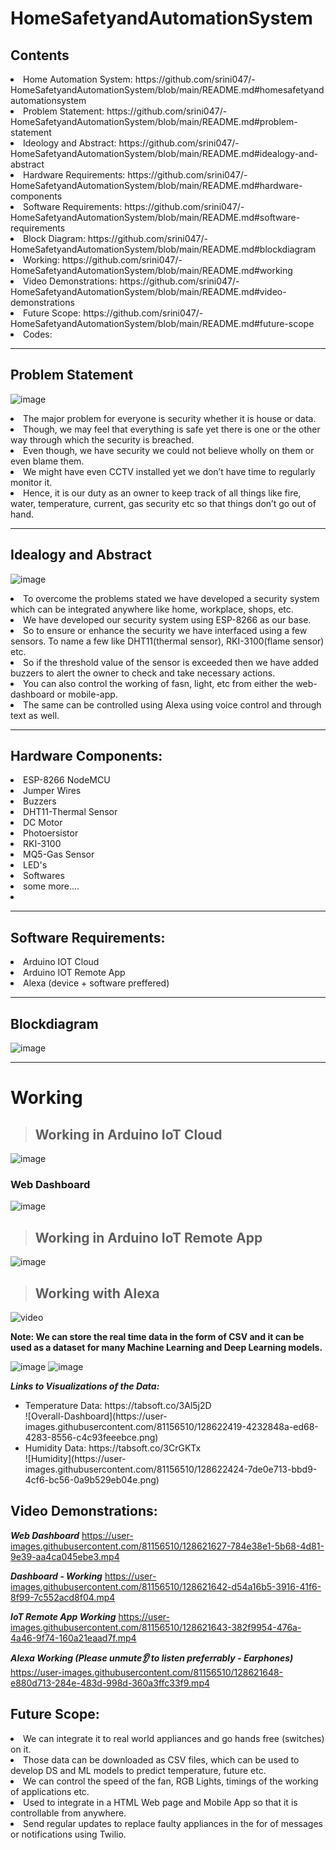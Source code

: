 # HomeSafetyandAutomationSystem

## Contents

<li>Home Automation System: https://github.com/srini047/-HomeSafetyandAutomationSystem/blob/main/README.md#homesafetyandautomationsystem</li>
<li>Problem Statement: https://github.com/srini047/-HomeSafetyandAutomationSystem/blob/main/README.md#problem-statement</li>
<li>Ideology and Abstract: https://github.com/srini047/-HomeSafetyandAutomationSystem/blob/main/README.md#idealogy-and-abstract</li>
<li>Hardware Requirements: https://github.com/srini047/-HomeSafetyandAutomationSystem/blob/main/README.md#hardware-components</li>
<li>Software Requirements: https://github.com/srini047/-HomeSafetyandAutomationSystem/blob/main/README.md#software-requirements</li>
<li>Block Diagram: https://github.com/srini047/-HomeSafetyandAutomationSystem/blob/main/README.md#blockdiagram</li>
<li>Working: https://github.com/srini047/-HomeSafetyandAutomationSystem/blob/main/README.md#working</li>
<li>Video Demonstrations: https://github.com/srini047/-HomeSafetyandAutomationSystem/blob/main/README.md#video-demonstrations</li>
<li>Future Scope: https://github.com/srini047/-HomeSafetyandAutomationSystem/blob/main/README.md#future-scope</li>
<li>Codes: </li>

<hr></hr>

## Problem Statement

![image](https://user-images.githubusercontent.com/81156510/128620075-db235835-6425-4778-aa16-24a50dadc2c5.png)
<li>The major problem for everyone is security whether it is house or data.</li>
<li>Though, we may feel that everything is safe yet there is one or the other way through which the security is breached.</li>
<li>Even though, we have security we could not believe wholly on them or even blame them.</li>
<li>We might have even CCTV installed yet we don’t have time to regularly monitor it.</li>
<li>Hence, it is our duty as an owner to keep track of all things like fire, water, temperature, current, gas security etc so that things don’t go out of hand.</li>
<hr></hr>

## Idealogy and Abstract

![image](https://user-images.githubusercontent.com/81156510/128620082-0db693e5-5bc9-4c64-b1de-e321c3ee0ea5.png)
<li>To overcome the problems stated we have developed a security system which can be integrated anywhere like home, workplace, shops, etc.</li>
<li>We have developed our security system using ESP-8266 as our base.</li>
<li>So to ensure or enhance the security we have interfaced using a few sensors. To name a few like DHT11(thermal sensor), RKI-3100(flame sensor) etc.</li>
<li>So if the threshold value of the sensor is exceeded then we have added buzzers to alert the owner to check and take necessary actions.</li>
<li>You can also control the working of fasn, light, etc from either the web-dashboard or mobile-app.</li>
<li>The same can be controlled using Alexa using voice control and through text as well.</li>
<hr></hr>

## Hardware Components:
<li>ESP-8266 NodeMCU</li>
<li>Jumper Wires</li>
<li>Buzzers</li>
<li>DHT11-Thermal Sensor</li>
<li>DC Motor</li>
<li>Photoersistor</li>
<li>RKI-3100</li>
<li>MQ5-Gas Sensor</li>
<li>LED's</li>
<li>Softwares</li>
<li>some more....<li>
<hr></hr>

## Software Requirements:
<li>Arduino IOT Cloud</li>
<li>Arduino IOT Remote App</li>
<li>Alexa (device + software preffered)</li>
<hr></hr>


## Blockdiagram
![image](https://user-images.githubusercontent.com/81156510/128621367-2757ea3f-ab31-4573-b2ed-65d1fef67a6b.png)
<hr></hr>

# Working

>## Working in Arduino IoT Cloud
![image](https://user-images.githubusercontent.com/81156510/128621404-d642bc21-e2c0-4016-98a0-a01df2e6ec29.png)
### Web Dashboard
![image](https://user-images.githubusercontent.com/81156510/128621504-455a2435-8140-484c-a46e-01fffaad51bd.png)

>## Working in Arduino IoT Remote App
![image](https://user-images.githubusercontent.com/81156510/128621449-25d9417a-6545-45f9-84a2-eb55aa3c08b6.png)

>## Working with Alexa
![video](https://user-images.githubusercontent.com/81156510/128621533-9dab3441-45c4-4cee-98dd-5f7c7f729d86.png)

**Note: We can store the real time data in the form of CSV and it can be used as a dataset for many Machine Learning and Deep Learning models.**

![image](https://user-images.githubusercontent.com/81156510/128621769-02851264-5afa-4ce7-8d24-2ab699544aa2.png)
![image](https://user-images.githubusercontent.com/81156510/128621771-c5308b47-f46d-4ce8-9f0e-c939255b8078.png)

***Links to Visualizations of the Data:***
<ul>
  <li>Temperature Data: https://tabsoft.co/3Al5j2D</li>
  ![Overall-Dashboard](https://user-images.githubusercontent.com/81156510/128622419-4232848a-ed68-4283-8556-c4c93feeebce.png)
  
  <li>Humidity Data: https://tabsoft.co/3CrGKTx</li>
  ![Humidity](https://user-images.githubusercontent.com/81156510/128622424-7de0e713-bbd9-4cf6-bc56-0a9b529eb04e.png)

</ul>

## Video Demonstrations:

***Web Dashboard***
https://user-images.githubusercontent.com/81156510/128621627-784e38e1-5b68-4d81-9e39-aa4ca045ebe3.mp4


***Dashboard - Working***
https://user-images.githubusercontent.com/81156510/128621642-d54a16b5-3916-41f6-8f99-7c552acd8f04.mp4


***IoT Remote App Working***
https://user-images.githubusercontent.com/81156510/128621643-382f9954-476a-4a46-9f74-160a21eaad7f.mp4


***Alexa Working (Please unmute👂 to listen preferrably - Earphones)***
https://user-images.githubusercontent.com/81156510/128621648-e880d713-284e-483d-998d-360a3ffc33f9.mp4

## Future Scope:
<li>We can integrate it to real world appliances and go hands free (switches) on it.</li>
<li>Those data can be downloaded as CSV files, which can be used to develop DS and ML models to predict temperature, future etc.</li>
<li>We can control the speed of the fan, RGB Lights, timings of the working of applications etc.</li>
<li>Used to integrate in a HTML Web page and Mobile App so that it is controllable from anywhere.</li>
<li>Send regular updates to replace faulty appliances in the for of messages or notifications using Twilio.</li>

